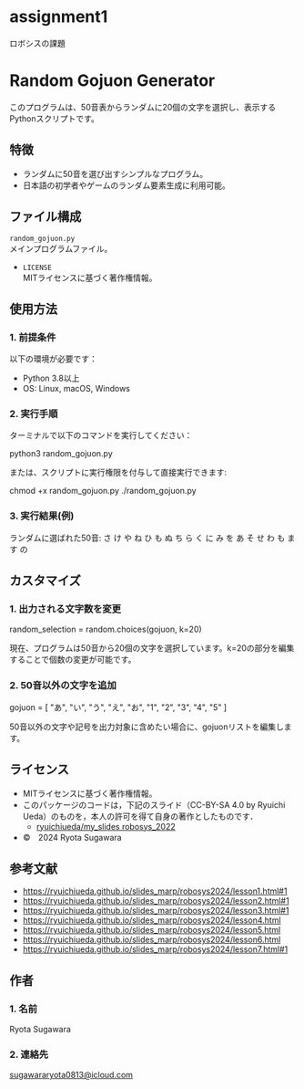 # assignment1
ロボシスの課題

# Random Gojuon Generator

このプログラムは、50音表からランダムに20個の文字を選択し、表示するPythonスクリプトです。

## 特徴

- ランダムに50音を選び出すシンプルなプログラム。
- 日本語の初学者やゲームのランダム要素生成に利用可能。

## ファイル構成

`random_gojuon.py`  
メインプログラムファイル。

- `LICENSE`  
  MITライセンスに基づく著作権情報。

## 使用方法

### 1. 前提条件

以下の環境が必要です：
- Python 3.8以上
- OS: Linux, macOS, Windows

### 2. 実行手順

ターミナルで以下のコマンドを実行してください：

python3 random_gojuon.py

または、スクリプトに実行権限を付与して直接実行できます:

chmod +x random_gojuon.py
./random_gojuon.py

### 3. 実行結果(例)

ランダムに選ばれた50音:
さ け や ね ひ も ぬ ち ら く に み を あ そ せ わ も ま す の

## カスタマイズ

### 1. 出力される文字数を変更

random_selection = random.choices(gojuon, k=20)

現在、プログラムは50音から20個の文字を選択しています。k=20の部分を編集することで個数の変更が可能です。

### 2. 50音以外の文字を追加

gojuon = [
    "あ", "い", "う", "え", "お",
    "1", "2", "3", "4", "5"
]


50音以外の文字や記号を出力対象に含めたい場合に、gojuonリストを編集します。

## ライセンス

- MITライセンスに基づく著作権情報。
- このパッケージのコードは，下記のスライド（CC-BY-SA 4.0 by Ryuichi Ueda）のものを，本人の許可を得て自身の著作としたものです．
    - [ryuichiueda/my_slides robosys_2022](https://github.com/ryuichiueda/my_slides/tree/master/robosys_2022)
- ©　2024 Ryota Sugawara

## 参考文献

- https://ryuichiueda.github.io/slides_marp/robosys2024/lesson1.html#1
- https://ryuichiueda.github.io/slides_marp/robosys2024/lesson2.html#1
- https://ryuichiueda.github.io/slides_marp/robosys2024/lesson3.html#1
- https://ryuichiueda.github.io/slides_marp/robosys2024/lesson4.html
- https://ryuichiueda.github.io/slides_marp/robosys2024/lesson5.html
- https://ryuichiueda.github.io/slides_marp/robosys2024/lesson6.html
- https://ryuichiueda.github.io/slides_marp/robosys2024/lesson7.html#1


## 作者

### 1. 名前

Ryota Sugawara

### 2. 連絡先

sugawararyota0813@icloud.com
